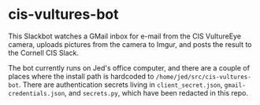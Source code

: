 # cis-vultures-bot

This Slackbot watches a GMail inbox for e-mail from the CIS VultureEye camera,
uploads pictures from the camera to Imgur, and posts the result to the Cornell
CIS Slack.

The bot currently runs on Jed's office computer, and there are a couple of
places where the install path is hardcoded to `/home/jed/src/cis-vultures-bot`.
There are authentication secrets living in `client_secret.json`,
`gmail-credentials.json`, and `secrets.py`, which have been redacted in this
repo.
